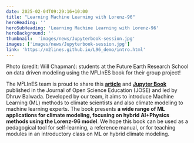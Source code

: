 ```yaml
---
date: 2025-02-04T09:29:16+10:00
title: "Learning Machine Learning with Lorenz-96"
heroHeading: ''
heroSubHeading: 'Learning Machine Learning with Lorenz-96'
heroBackground: ''
thumbnail:  'images/news/Jupyterbook-session.jpg'
images: ['images/news/Jupyterbook-session.jpg']
link: 'https://m2lines.github.io/L96_demo/intro.html'
---
```

Photo (credit: Will Chapman):  students at the Future Earth Research School on data driven modeling using the M²LInES book for their group project!




The M²LInES team is proud to share this **[article](https://doi.org/10.21105/jose.00241)** and **[Jupyter Book](https://m2lines.github.io/L96_demo/intro.html)** published in the Journal of Open Science Education (JOSE) and led by Dhruv Balwada. Developed by our team, it aims to introduce Machine Learning (ML) methods to climate scientists and also climate modeling to machine learning experts. The book presents **a wide range of ML applications for climate modeling, focusing on hybrid AI+Physics methods using the Lorenz-96 model**. We hope this book can be used as a pedagogical tool for self-learning, a reference manual, or for teaching modules in an introductory class on ML or hybrid climate modeling.



